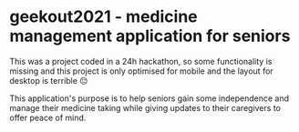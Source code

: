 # geekout2021 - medicine management application for seniors

This was a project coded in a 24h hackathon, so some functionality is missing and 
this project is only optimised for mobile and the layout for desktop is terrible 😔

This application's purpose is to help seniors gain some independence and manage their 
medicine taking while giving updates to their caregivers to offer peace of mind.
